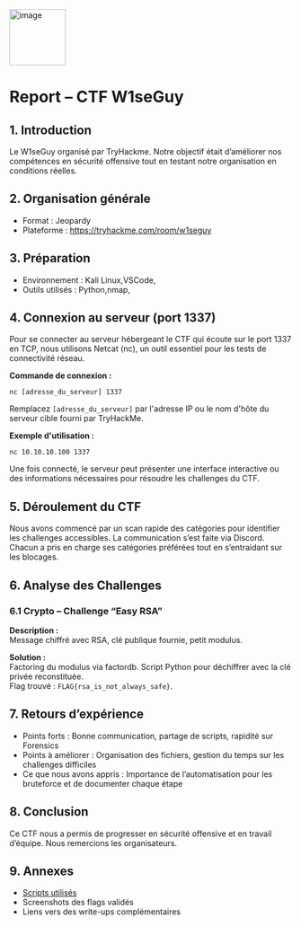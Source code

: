 <img width="100" height="100" alt="image" src="https://github.com/user-attachments/assets/cc08b633-a786-48c9-b990-d05e945d33dd" />

# Report – CTF W1seGuy

## 1. Introduction

Le W1seGuy organisé par TryHackme. 
Notre objectif était d’améliorer nos compétences en sécurité offensive tout en testant notre organisation en conditions réelles.

## 2. Organisation générale

- Format : Jeopardy
- Plateforme : https://tryhackme.com/room/w1seguy

## 3. Préparation

- Environnement : Kali Linux,VSCode,
- Outils utilisés : Python,nmap, 

## 4. Connexion au serveur (port 1337)

Pour se connecter au serveur hébergeant le CTF qui écoute sur le port 1337 en TCP, nous utilisons Netcat (nc), un outil essentiel pour les tests de connectivité réseau.

**Commande de connexion :**
```
nc [adresse_du_serveur] 1337
```

Remplacez `[adresse_du_serveur]` par l'adresse IP ou le nom d'hôte du serveur cible fourni par TryHackMe.

**Exemple d'utilisation :**
```
nc 10.10.10.100 1337
```

Une fois connecté, le serveur peut présenter une interface interactive ou des informations nécessaires pour résoudre les challenges du CTF.

## 5. Déroulement du CTF

Nous avons commencé par un scan rapide des catégories pour identifier les challenges accessibles. La communication s’est faite via Discord. Chacun a pris en charge ses catégories préférées tout en s’entraidant sur les blocages.

## 6. Analyse des Challenges

### 6.1 Crypto – Challenge “Easy RSA”

**Description :**  
Message chiffré avec RSA, clé publique fournie, petit modulus.

**Solution :**  
Factoring du modulus via factordb. Script Python pour déchiffrer avec la clé privée reconstituée.  
Flag trouvé : `FLAG{rsa_is_not_always_safe}`.


## 7. Retours d’expérience

- Points forts : Bonne communication, partage de scripts, rapidité sur Forensics
- Points à améliorer : Organisation des fichiers, gestion du temps sur les challenges difficiles
- Ce que nous avons appris : Importance de l’automatisation pour les bruteforce et de documenter chaque étape

## 8. Conclusion

Ce CTF nous a permis de progresser en sécurité offensive et en travail d’équipe. Nous remercions les organisateurs.

## 9. Annexes

- [Scripts utilisés](lien/scripts.zip)
- Screenshots des flags validés
- Liens vers des write-ups complémentaires
